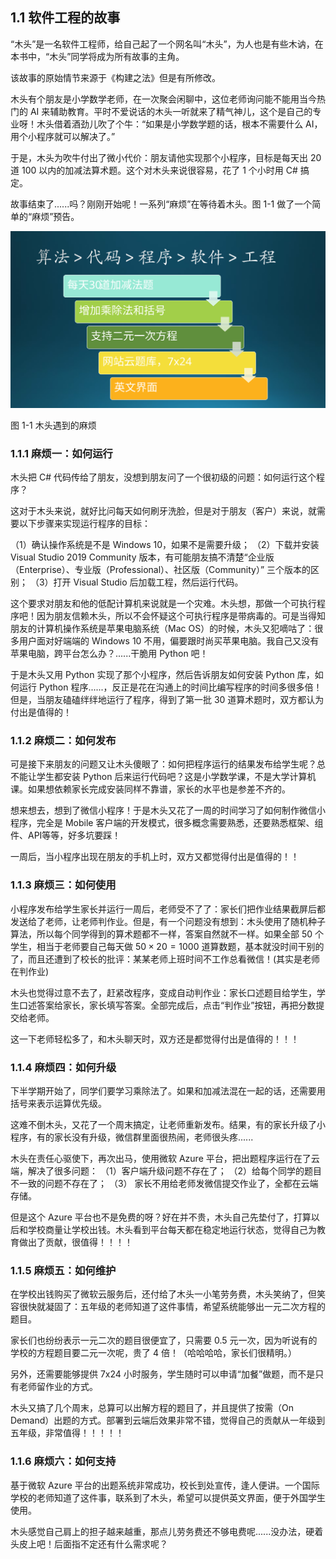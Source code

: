 ## 1.1 软件工程的故事

“木头”是一名软件工程师，给自己起了一个网名叫“木头”，为人也是有些木讷，在本书中，“木头”同学将成为所有故事的主角。

该故事的原始情节来源于《构建之法》但是有所修改。

木头有个朋友是小学数学老师，在一次聚会闲聊中，这位老师询问能不能用当今热门的 AI 来辅助教育。平时不爱说话的木头一听就来了精气神儿，这个是自己的专业呀！木头借着酒劲儿吹了个牛：“如果是小学数学题的话，根本不需要什么 AI，用个小程序就可以解决了。”

于是，木头为吹牛付出了微小代价：朋友请他实现那个小程序，目标是每天出 20 道 100 以内的加减法算术题。这个对木头来说很容易，花了 1 个小时用 C# 搞定。

故事结束了......吗？刚刚开始呢！一系列“麻烦”在等待着木头。图 1-1 做了一个简单的“麻烦”预告。

<img src="img/Slide3.SVG"/>

图 1-1 木头遇到的麻烦

### 1.1.1 麻烦一：如何运行

木头把 C# 代码传给了朋友，没想到朋友问了一个很初级的问题：如何运行这个程序？

这对于木头来说，就好比问每天如何刷牙洗脸，但是对于朋友（客户）来说，就需要以下步骤来实现运行程序的目标：

（1）确认操作系统是不是 Windows 10，如果不是需要升级；
（2）下载并安装 Visual Studio 2019 Community 版本，有可能朋友搞不清楚“企业版（Enterprise）、专业版（Professional）、社区版（Community）” 三个版本的区别；
（3）打开 Visual Studio 后加载工程，然后运行代码。

这个要求对朋友和他的低配计算机来说就是一个灾难。木头想，那做一个可执行程序吧！因为朋友信赖木头，所以不会怀疑这个可执行程序是带病毒的。可是当得知朋友的计算机操作系统是苹果电脑系统（Mac OS）的时候，木头又犯嘀咕了：很多用户面对好端端的 Windows 10 不用，偏要跟时尚买苹果电脑。我自己又没有苹果电脑，跨平台怎么办？......干脆用 Python 吧！

于是木头又用 Python 实现了那个小程序，然后告诉朋友如何安装 Python 库，如何运行 Python 程序......，反正是花在沟通上的时间比编写程序的时间多很多倍！但是，当朋友磕磕绊绊地运行了程序，得到了第一批 30 道算术题时，双方都认为付出是值得的！

### 1.1.2 麻烦二：如何发布

可是接下来朋友的问题又让木头傻眼了：如何把程序运行的结果发布给学生呢？总不能让学生都安装 Python 后来运行代码吧？这是小学数学课，不是大学计算机课。如果想依赖家长完成安装同样不靠谱，家长的水平也是参差不齐的。

想来想去，想到了微信小程序！于是木头又花了一周的时间学习了如何制作微信小程序，完全是 Mobile 客户端的开发模式，很多概念需要熟悉，还要熟悉框架、组件、API等等，好多坑要踩！

一周后，当小程序出现在朋友的手机上时，双方又都觉得付出是值得的！！

### 1.1.3 麻烦三：如何使用

小程序发布给学生家长并运行一周后，老师受不了了：家长们把作业结果截屏后都发送给了老师，让老师判作业。但是，有一个问题没有想到：木头使用了随机种子算法，所以每个同学得到的算术题都不一样，答案自然就不一样。如果全部 50 个学生，相当于老师要自己每天做 $50 \times 20=1000$ 道算数题，基本就没时间干别的了，而且还遭到了校长的批评：某某老师上班时间不工作总看微信！(其实是老师在判作业)

木头也觉得过意不去了，赶紧改程序，变成自动判作业：家长口述题目给学生，学生口述答案给家长，家长填写答案。全部完成后，点击“判作业”按钮，再把分数提交给老师。

这一下老师轻松多了，和木头聊天时，双方还是都觉得付出是值得的！！！

### 1.1.4 麻烦四：如何升级

下半学期开始了，同学们要学习乘除法了。如果和加减法混在一起的话，还需要用括号来表示运算优先级。

这难不倒木头，又花了一个周末搞定，让老师重新发布。结果，有的家长升级了小程序，有的家长没有升级，微信群里面很热闹，老师很头疼......

木头在责任心驱使下，再次出马，使用微软 Azure 平台，把出题程序运行在了云端，解决了很多问题：
（1）客户端升级问题不存在了；
（2）给每个同学的题目不一致的问题不存在了；
（3） 家长不用给老师发微信提交作业了，全都在云端存储。

但是这个 Azure 平台也不是免费的呀？好在并不贵，木头自己先垫付了，打算以后和学校商量让学校出钱。木头看到平台每天都在稳定地运行状态，觉得自己为教育做出了贡献，很值得！！！！

### 1.1.5 麻烦五：如何维护

在学校出钱购买了微软云服务后，还付给了木头一小笔劳务费，木头笑纳了，但笑容很快就凝固了：五年级的老师知道了这件事情，希望系统能够出一元二次方程的题目。

家长们也纷纷表示一元二次的题目很便宜了，只需要 0.5 元一次，因为听说有的学校的方程题目要二元一次呢，贵了 4 倍！（哈哈哈哈，家长们很精明。）

另外，还需要能够提供 7x24 小时服务，学生随时可以申请“加餐”做题，而不是只有老师留作业的方式。

木头又搞了几个周末，总算可以出解方程的题目了，并且提供了按需（On Demand）出题的方式。部署到云端后效果非常不错，觉得自己的贡献从一年级到五年级，非常值得！！！！！

### 1.1.6 麻烦六：如何支持

基于微软 Azure 平台的出题系统非常成功，校长到处宣传，逢人便讲。一个国际学校的老师知道了这件事，联系到了木头，希望可以提供英文界面，便于外国学生使用。

木头感觉自己肩上的担子越来越重，那点儿劳务费还不够电费呢......没办法，硬着头皮上吧！后面指不定还有什么需求呢？
